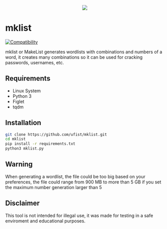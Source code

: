 <p align="center"><img src="https://i.imgur.com/jb7pfyQ.png" /></p>

# mklist
[![Compatibility](https://img.shields.io/badge/python-3-brightgreen.svg)](PROJECT)

mklist or MakeList generates wordlists with combinations and numbers of a word, it creates many combinations so it can be used for cracking passwords, usernames, etc.

## Requirements

- Linux System
- Python 3
- Figlet
- tqdm

## Installation

```bash
git clone https://github.com/ufist/mklist.git
cd mklist
pip install -r requirements.txt
python3 mklist.py
```

## Warning
When generating a wordlist, the file could be too big based on your preferences, the file could range from 900 MB to more than 5 GB if you set the maximum number generation larger than 5

## Disclaimer

This tool is not intended for illegal use, it was made for testing in a safe enviroment and educational purposes.
